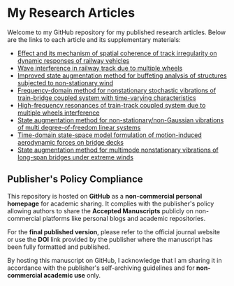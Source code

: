 # My Research Articles

Welcome to my GitHub repository for my published research articles. Below are the links to each article and its supplementary materials:

- [Effect and its mechanism of spatial coherence of track irregularity on dynamic responses of railway vehicles](JA1/README.md)
- [Wave interference in railway track due to multiple wheels](JA2/README.md)
- [Improved state augmentation method for buffeting analysis of structures subjected to non-stationary wind](JA3/README.md)
- [Frequency-domain method for nonstationary stochastic vibrations of train-bridge coupled system with time-varying characteristics](JA4/README.md)
- [High-frequency resonances of train-track coupled system due to multiple wheels interference](JA5/README.md)
- [State augmentation method for non-stationary/non-Gaussian vibrations of multi degree-of-freedom linear systems](JA6/README.md)
- [Time-domain state-space model formulation of motion-induced aerodynamic forces on bridge decks](JA7/README.md)
- [State augmentation method for multimode nonstationary vibrations of long-span bridges under extreme winds](JA8/README.md)

## Publisher's Policy Compliance
This repository is hosted on **GitHub** as a **non-commercial personal homepage** for academic sharing. It complies with the publisher's policy allowing authors to share the **Accepted Manuscripts** publicly on non-commercial platforms like personal blogs and academic repositories. 

For the **final published version**, please refer to the official journal website or use the **DOI** link provided by the publisher where the manuscript has been fully formatted and published.

By hosting this manuscript on GitHub, I acknowledge that I am sharing it in accordance with the publisher's self-archiving guidelines and for **non-commercial academic use** only.
